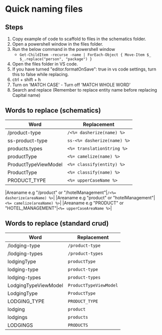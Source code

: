 # Quick naming files

## Steps
1. Copy example of code to scaffold to files in the schematics folder.
2. Open a powershell window in the files folder.
3. Run the below command in the powershell window
    - `Get-ChildItem -recurse -name | ForEach-Object { Move-Item $_ $_.replace("person", "package") }`
4. Open the files folder in VS code. 
5. If you have turned "editor.formatOnSave": true in vs code settings, turn this to false while replacing.
6. ctrl + shift + h
7. Turn on 'MATCH CASE' - Turn off 'MATCH WHOLE WORD'
8. Search and replace (Remember to replace entity name before replacing Capital name)

## Words to replace (schematics)
|Word|Replacement|
|-|-|
|/product-type|`/<%= dasherize(name) %>`|
|ss-product-type|`ss-<%= dasherize(name) %>`|
|products.types|`<%= translationString %>`|
|productType|`<%= camelize(name) %>`|
|ProductTypeViewModel|`<%= classify(entity) %>`|
|ProductType|`<%= classify(name) %>`|
|PRODUCT_TYPE|`<%= upperCaseName %>`|


|Areaname e.g "/product" or "/hotelManagement"|`/<%= dasherize(areaName) %>`|
|Areaname e.g "product" or "hotelManagement"|`<%= camelize(areaName) %>`|
|Areaname e.g "PRODUCT" or "HOTEL_MANAGEMENT"|`<%= upperCaseAreaName %>`|

## Words to replace (standard crud)
|Word|Replacement|
|-|-|
|/lodging-type|`/product-type`|
|/lodging-types|`/product-types`|
|lodgingType|`productType`|
|lodging-type|`product-type`|
|lodging-types|`product-types`|
|LodgingTypeViewModel|`ProductTypeViewModel`|
|LodgingType|`ProductType`|
|LODGING_TYPE|`PRODUCT_TYPE`|
|lodging|`product`|
|lodgings|`products`|
|LODGINGS|`PRODUCTS`|